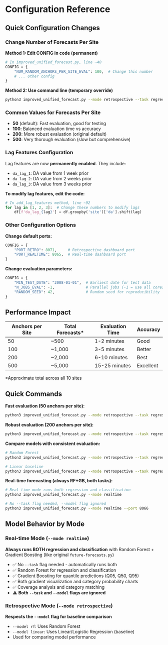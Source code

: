 # Configuration Reference

## Quick Configuration Changes

### Change Number of Forecasts Per Site

**Method 1: Edit CONFIG in code (permanent)**
```python
# In improved_unified_forecast.py, line ~40
CONFIG = {
    "NUM_RANDOM_ANCHORS_PER_SITE_EVAL": 100,  # Change this number
    # ... other config
}
```

**Method 2: Use command line (temporary override)**
```bash
python3 improved_unified_forecast.py --mode retrospective --task regression --model rf --anchors 100
```

### Common Values for Forecasts Per Site
- **50** (default): Fast evaluation, good for testing
- **100**: Balanced evaluation time vs accuracy
- **200**: More robust evaluation (original default)
- **500**: Very thorough evaluation (slow but comprehensive)

### Lag Features Configuration
Lag features are now **permanently enabled**. They include:
- `da_lag_1`: DA value from 1 week prior
- `da_lag_2`: DA value from 2 weeks prior  
- `da_lag_3`: DA value from 3 weeks prior

**To modify lag features, edit the code:**
```python
# In add_lag_features method, line ~92
for lag in [1, 2, 3]:  # Change these numbers to modify lags
    df[f'da_lag_{lag}'] = df.groupby('site')['da'].shift(lag)
```

### Other Configuration Options

**Change default ports:**
```python
CONFIG = {
    "PORT_RETRO": 8071,     # Retrospective dashboard port
    "PORT_REALTIME": 8065,  # Real-time dashboard port
}
```

**Change evaluation parameters:**
```python
CONFIG = {
    "MIN_TEST_DATE": "2008-01-01",  # Earliest date for test data
    "N_JOBS_EVAL": -1,              # Parallel jobs (-1 = use all cores)
    "RANDOM_SEED": 42,              # Random seed for reproducibility
}
```

## Performance Impact

| Anchors per Site | Total Forecasts* | Evaluation Time | Accuracy |
|------------------|------------------|-----------------|----------|
| 50               | ~500             | 1-2 minutes     | Good     |
| 100              | ~1,000           | 3-5 minutes     | Better   |
| 200              | ~2,000           | 6-10 minutes    | Best     |
| 500              | ~5,000           | 15-25 minutes   | Excellent|

*Approximate total across all 10 sites

## Quick Commands

**Fast evaluation (50 anchors per site):**
```bash
python3 improved_unified_forecast.py --mode retrospective --task regression --model rf
```

**Robust evaluation (200 anchors per site):**
```bash
python3 improved_unified_forecast.py --mode retrospective --task regression --model rf --anchors 200
```

**Compare models with consistent evaluation:**
```bash
# Random Forest
python3 improved_unified_forecast.py --mode retrospective --task regression --model rf --anchors 100

# Linear baseline  
python3 improved_unified_forecast.py --mode retrospective --task regression --model linear --anchors 100
```

**Real-time forecasting (always RF+GB, both tasks):**
```bash
# Real-time mode runs both regression and classification
python3 improved_unified_forecast.py --mode realtime

# No --task flag needed, --model flag ignored
python3 improved_unified_forecast.py --mode realtime --port 8066
```

## Model Behavior by Mode

### Real-time Mode (`--mode realtime`)
**Always runs BOTH regression and classification** with Random Forest + Gradient Boosting (like original `future-forecasts.py`)
- ✅ No `--task` flag needed - automatically runs both
- ✅ Random Forest for regression and classification
- ✅ Gradient Boosting for quantile predictions (Q05, Q50, Q95)
- ✅ Both gradient visualization and category probability charts
- ✅ Coverage analysis and category matching
- ⚠️ **Both `--task` and `--model` flags are ignored**

### Retrospective Mode (`--mode retrospective`) 
**Respects the `--model` flag for baseline comparison**
- `--model rf`: Uses Random Forest
- `--model linear`: Uses Linear/Logistic Regression (baseline)
- Used for comparing model performance
